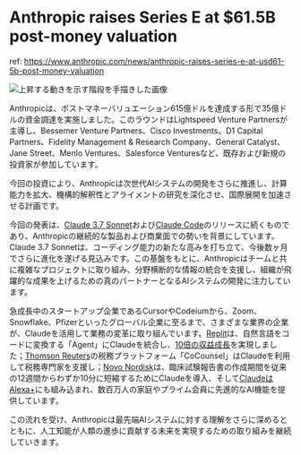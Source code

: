 # Anthropic raises Series E at $61.5B post-money valuation

ref: <https://www.anthropic.com/news/anthropic-raises-series-e-at-usd61-5b-post-money-valuation>

![上昇する動きを示す階段を手描きした画像](https://www.anthropic.com/_next/image?url=https%3A%2F%2Fwww-cdn.anthropic.com%2Fimages%2F4zrzovbb%2Fwebsite%2Ff5ef83ede8e91631c0e152c01a5fc9dce484c52d-2880x1620.png&w=3840&q=75)

Anthropicは、ポストマネーバリュエーション615億ドルを達成する形で35億ドルの資金調達を実施しました。このラウンドはLightspeed Venture Partnersが主導し、Bessemer Venture Partners、Cisco Investments、D1 Capital Partners、Fidelity Management & Research Company、General Catalyst、Jane Street、Menlo Ventures、Salesforce Venturesなど、既存および新規の投資家が参加しています。

今回の投資により、Anthropicは次世代AIシステムの開発をさらに推進し、計算能力を拡大、機構的解釈性とアライメントの研究を深化させ、国際展開を加速させる計画です。

今回の発表は、[Claude 3.7 Sonnet](https://www.anthropic.com/news/claude-3-7-sonnet)および[Claude Code](https://www.anthropic.com/news/claude-3-7-sonnet)のリリースに続くものであり、Anthropicの継続的な製品および商業面での勢いを背景にしています。Claude 3.7 Sonnetは、コーディング能力の新たな高みを打ち立て、今後数ヶ月でさらに進化を遂げる見込みです。この基盤をもとに、Anthropicはチームと共に複雑なプロジェクトに取り組み、分野横断的な情報の統合を支援し、組織が飛躍的な成果を上げるための真のパートナーとなるAIシステムの開発に注力しています。

急成長中のスタートアップ企業であるCursorやCodeiumから、Zoom、Snowflake、Pfizerといったグローバル企業に至るまで、さまざまな業界の企業が、Claudeを活用して業務の変革に取り組んでいます。[Replit](https://www.anthropic.com/customers/replit)は、自然言語をコードに変換する「Agent」にClaudeを統合し、[10倍の収益成長](https://www.inc.com/ben-sherry/after-partnering-with-anthropic-replit-has-grown-revenue-by-10x/91147509)を実現しました；[Thomson Reuters](https://www.anthropic.com/customers/thomson-reuters)の税務プラットフォーム「CoCounsel」はClaudeを利用して税務専門家を支援し；[Novo Nordisk](https://www.theinformation.com/articles/ozempic-maker-says-ai-is-finally-reliable-enough-to-produce-sensitive-documents?rc=77swo1)は、臨床試験報告書の作成期間を従来の12週間からわずか10分に短縮するためにClaudeを導入、そして[ClaudeはAlexa+](https://www.anthropic.com/news/claude-and-alexa-plus)にも組み込まれ、数百万人の家庭やプライム会員に先進的なAI機能を提供しています。

この流れを受け、Anthropicは最先端AIシステムに対する理解をさらに深めるとともに、人工知能が人類の進歩に貢献する未来を実現するための取り組みを継続していきます。
